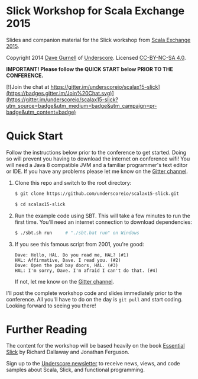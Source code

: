 Slick Workshop for Scala Exchange 2015
======================================

Slides and companion material for the Slick workshop from [Scala Exchange 2015].

Copyright 2014 [Dave Gurnell] of [Underscore]. Licensed [CC-BY-NC-SA 4.0].

**IMPORTANT! Please follow the QUICK START below PRIOR TO THE CONFERENCE.**

[![Join the chat at https://gitter.im/underscoreio/scalax15-slick](https://badges.gitter.im/Join%20Chat.svg)](https://gitter.im/underscoreio/scalax15-slick?utm_source=badge&utm_medium=badge&utm_campaign=pr-badge&utm_content=badge)

# Quick Start

Follow the instructions below prior to the conference to get started.
Doing so will prevent you having to download the internet on conference wifi!
You will need a Java 8 compatible JVM and a familiar programmer's text editor or IDE.
If you have any problems please let me know on the [Gitter channel].

1. Clone this repo and switch to the root directory:

    ~~~ bash
    $ git clone https://github.com/underscoreio/scalax15-slick.git

    $ cd scalax15-slick
    ~~~

2. Run the example code using SBT.
   This will take a few minutes to run the first time.
   You'll need an internet connection to download dependencies:

    ~~~ bash
    $ ./sbt.sh run     # "./sbt.bat run" on Windows
    ~~~

3. If you see this famous script from 2001, you're good:

    ~~~
    Dave: Hello, HAL. Do you read me, HAL? (#1)
    HAL: Affirmative, Dave. I read you. (#2)
    Dave: Open the pod bay doors, HAL. (#3)
    HAL: I'm sorry, Dave. I'm afraid I can't do that. (#4)
    ~~~

   If not, let me know on the [Gitter channel].

I'll post the complete workshop code and slides immediately prior to the conference.
All you'll have to do on the day is `git pull` and start coding.
Looking forward to seeing you there!

# Further Reading

The content for the workshop will be based heavily on the book
[Essential Slick] by Richard Dallaway and Jonathan Ferguson.

Sign up to the [Underscore newsletter] to receive news, views,
and code samples about Scala, Slick, and functional programming.

[Essential Slick]: http://underscore.io/books/essential-slick
[Scala Exchange 2015]: http://scala.exchange
[Dave Gurnell]: http://davegurnell.com
[Underscore]: http://underscore.io
[CC-BY-NC-SA 4.0]: http://creativecommons.org/licenses/by-nc-sa/4.0/
[Underscore newsletter]: http://underscore.io/newsletter.html
[Gitter channel]: https://gitter.im/underscoreio/scalax15-slick
